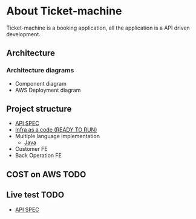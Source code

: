 # About Ticket-machine

Ticket-machine is a booking application, all the application is a API driven development.

## Architecture 

### Architecture diagrams
* Component diagram
* AWS Deployment diagram

## Project structure

* [API SPEC](api-doc)
* [Infra as a code (READY TO RUN)](infra)
* Multiple language implementation
	* [Java](java) 
* Customer FE
* Back Operation FE

	
## COST on AWS TODO

## Live test TODO

* [API SPEC]()
